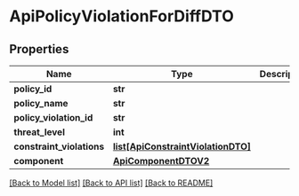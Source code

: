 # ApiPolicyViolationForDiffDTO

## Properties

| Name                      | Type                                                                | Description | Notes      |
| ------------------------- | ------------------------------------------------------------------- | ----------- | ---------- |
| **policy_id**             | **str**                                                             |             | [optional] |
| **policy_name**           | **str**                                                             |             | [optional] |
| **policy_violation_id**   | **str**                                                             |             | [optional] |
| **threat_level**          | **int**                                                             |             | [optional] |
| **constraint_violations** | [**list[ApiConstraintViolationDTO]**](ApiConstraintViolationDTO.md) |             | [optional] |
| **component**             | [**ApiComponentDTOV2**](ApiComponentDTOV2.md)                       |             | [optional] |

[[Back to Model list]](../README.md#documentation-for-models) [[Back to API list]](../README.md#documentation-for-api-endpoints) [[Back to README]](../README.md)
